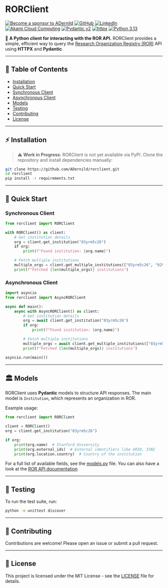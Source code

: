 # RORClient


[![Become a sponsor to ADernild](https://img.shields.io/static/v1?label=Sponsor&message=%E2%9D%A4&logo=GitHub&color=%23fe8e86)](https://github.com/sponsors/ADernild "Become a sponsor to ADernild")
[![GitHub](https://img.shields.io/github/followers/adernild?label=follow&style=social)](https://github.com/ADernild "Follow ADernild on GitHub")
[![LinkedIn](https://img.shields.io/badge/-LinkedInd-blue?style=flat-round&logo=Linkedin&logoColor=white&link=https://linkedin.com/in/alexander-dernild)](https://linkedin.com/in/alexander-dernild "Connect with me on LinkedIn")
[![Akami Cloud Computing](https://img.shields.io/badge/Cloud_Hosting-s?style=flat-round&logo=akamai&logoColor=%230096D6&labelColor=white&color=white)](https://www.linode.com/lp/refer/?r=a1236b8e74912ccb090628165fa6bf21cb52968f "Get a $100 credit on Linode Cloud")
[![Pydantic v2](https://img.shields.io/endpoint?url=https://raw.githubusercontent.com/pydantic/pydantic/main/docs/badge/v2.json)](https://pydantic.dev)
[![httpx](https://img.shields.io/badge/httpx-%5E0.28.1-orange)](https://www.python-httpx.org/)
[![Python 3.13](https://img.shields.io/badge/python)](https://www.python.org/downloads/)

🚀 **A Python client for interacting with the ROR API.**
RORClient provides a simple, efficient way to query the [Research Organization Registry (ROR)](https://ror.org) API using **HTTPX** and **Pydantic**.

---

## 📖 Table of Contents
- [Installation](#installation)
- [Quick Start](#quick-start)
- [Synchronous Client](#synchronous-client)
- [Asynchronous Client](#asynchronous-client)
- [Models](#models)
- [Testing](#testing)
- [Contributing](#contributing)
- [License](#license)

---

## ⚡ Installation
> ⚠ **Work in Progress**: RORClient is not yet available via PyPI.
> Clone the repository and install dependencies manually:

```sh
git clone https://github.com/ADernild/rorclient.git
cd rorclient
pip install -r requirements.txt
```
---

## 🚀 Quick Start

### Synchronous Client
```python
from rorclient import RORClient

with RORClient() as client:
    # Get institution details
    org = client.get_institution("03yrm5c26")
    if org:
        print(f"Found institution: {org.name}")

    # Fetch multiple institutions
    multiple_orgs = client.get_multiple_institutions(["03yrm5c26", "029z82x56"])
    print(f"Fetched {len(multiple_orgs)} institutions")

```

### Asynchronous Client
```python
import asyncio
from rorclient import AsyncRORClient

async def main():
    async with AsyncRORClient() as client:
        # Get institution details
        org = await client.get_institution("03yrm5c26")
        if org:
            print(f"Found institution: {org.name}")

        # Fetch multiple institutions
        multiple_orgs = await client.get_multiple_institutions(["03yrm5c26", "029z82x56"])
        print(f"Fetched {len(multiple_orgs)} institutions")

asyncio.run(main())

```

---

## 🏛 Models
RORClient uses **Pydantic** models to structure API responses. The main model is `Institution`, which represents an organization in ROR.

Example usage:

```python
from rorclient import RORClient

client = RORClient()
org = client.get_institution("03yrm5c26")

if org:
    print(org.name)  # Stanford University
    print(org.external_ids)  # External identifiers like GRID, ISNI
    print(org.location.country)  # Country of the institution
```

For a full list of available fields, see the [models.py](rorclient/models/institution.py) file.
You can also have a look at the [ROR API documentation](https://ror.readme.io/v2/docs/data-structure)

---

## 🧪 Testing

To run the test suite, run:

```sh
python -m unittest discover
```

---

## 🤝 Contributing

Contributions are welcome! Please open an issue or submit a pull request.

---

## 📜 License

This project is licensed under the MIT License - see the [LICENSE](LICENSE) file for details.
